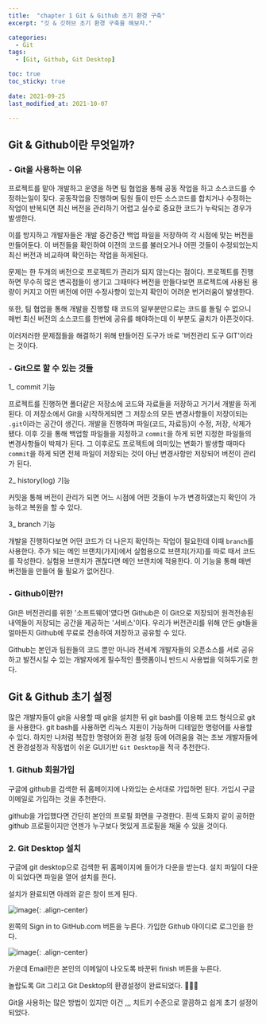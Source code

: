 ```yaml
---
title:  "chapter 1 Git & Github 초기 환경 구축" 
excerpt: "깃 & 깃허브 초기 환경 구축을 해보자."

categories:
  - Git
tags:
  - [Git, Github, Git Desktop]

toc: true
toc_sticky: true
 
date: 2021-09-25
last_modified_at: 2021-10-07

---
```



## Git & Github이란 무엇일까?

### `-` Git을 사용하는 이유

프로젝트를 맡아 개발하고 운영을 하면 팀 협업을 통해 공동 작업을 하고 소스코드를 수정하는일이 잦다. 공동작업을 진행하며 팀원 들이 만든 소스코드를 합치거나 수정하는 작업이 반복되면 최신 버전을 관리하기 어렵고 실수로 중요한 코드가 누락되는 경우가 발생한다. 

이를 방지하고 개발자들은 개발 중간중간 백업 파일을 저장하여 각 시점에 맞는 버전을 만들어둔다. 이 버전들을 확인하여 이전의 코드를 불러오거나 어떤 것들이 수정되었는지 최신 버전과 비교하며 확인하는 작업을 하게된다. 

문제는 한 두개의 버전으로 프로젝트가 관리가 되지 않는다는 점이다. 프로젝트를 진행하면 무수히 많은 변곡점들이 생기고 그때마다 버전을 만들다보면 프로젝트에 사용된 용량이 커지고 어떤 버전에 어떤 수정사항이 있는지 확인이 어려운 번거러움이 발생한다. 

또한, 팀 협업을 통해 개발을 진행할 때 코드의 일부분만으로는 코드를 돌릴 수 없으니 매번 최신 버전의 소스코드를 한번에 공유를 해야하는데 이 부분도 골치가 아픈것이다. 

이러저러한 문제점들을 해결하기 위해 만들어진 도구가 바로 '버전관리 도구 GIT'이라는 것이다. 

### `-` Git으로 할 수 있는 것들

1_ commit 기능

  프로젝트를 진행하면 폴더같은 저장소에 코드와 자료들을 저장하고 거기서 개발을 하게된다. 이 저장소에서 Git을 시작하게되면 그 저장소의 모든 변경사항들이 저장이되는 `.git`이라는 공간이 생긴다. 개발을 진행하며 파일(코드, 자료등)이 수정, 저장, 삭제가 됐다. 이후 깃을 통해 백업할 파일들을 지정하고 `commit`을 하게 되면 지정한 파일들의 변경사항들이 박제가 된다. 그 이후로도 프로젝트에 의미있는 변화가 발생할 때마다 `commit`을 하게 되면 전체 파일이 저장되는 것이 아닌 변경사항만 저장되어 버전이 관리가 된다. 

2_ history(log) 기능

  커밋을 통해 버전이 관리가 되면 어느 시점에 어떤 것들이 누가 변경하였는지 확인이 가능하고 복원을 할 수 있다. 

3_ branch 기능

  개발을 진행하다보면 어떤 코드가 더 나은지 확인하는 작업이 필요한데 이때 `branch`를 사용한다. 주가 되는 메인 브랜치(가지)에서 실험용으로 브랜치(가지)를 따로 때서 코드를 작성한다. 실험용 브랜치가 괜찮다면 메인 브랜치에 적용한다. 이 기능을 통해 매번 버전들을 만들어 둘 필요가 없어진다. 

### `-` Github이란?!

Git은 버전관리를 위한 '소프트웨어'였다면 Github은 이 Git으로 저장되어 원격전송된 내역들이 저장되는 공간을 제공하는 '서비스'이다. 
우리가 버전관리를 위해 만든 git들을 얼마든지 Github에 무료로 전송하여 저장하고 공유할 수 있다. 

Github는 본인과 팀원들의 코드 뿐만 아니라 전세계 개발자들의 오픈소스를 서로 공유하고 발전시킬 수 있는 개발자에게 필수적인 플랫폼이니 반드시 사용법을 익혀두기로 한다. 


## Git & Github 초기 설정

많은 개발자들이 git을 사용할 때 git을 설치한 뒤 git bash를 이용해 코드 형식으로 git을 사용한다. 
git bash를 사용하면 리눅스 지원이 가능하며 디테일한 명령어를 사용할 수 있다. 
하지만 나처럼 복잡한 명령어와 환경 설정 등에 어려움을 겪는 초보 개발자들에겐 환경설정과 작동법이 쉬운 GUI기반 `Git Desktop`을 적극 추천한다. 

### 1. Github 회원가입

구글에 github을 검색한 뒤 홈페이지에 나와있는 순서대로 가입하면 된다. 가입시 구글 이메일로 가입하는 것을 추천한다.

github을 가입했다면 간단히 본인의 프로필 화면을 구경한다. 흰색 도화지 같이 공허한 github 프로필이지만 언젠가 누구보다 멋있게 프로필을 채울 수 있을 것이다. 

### 2. Git Desktop 설치

구글에 git desktop으로 검색한 뒤 홈페이지에 들어가 다운을 받는다. 설치 파일이 다운이 되었다면 파일을 열어 설치를 한다. 

설치가 완료되면 아래와 같은 창이 뜨게 된다. 

![image](https://user-images.githubusercontent.com/67791317/134478763-ee4832df-fe83-4a52-be35-d2c52bc6cfed.png){: .align-center}

왼쪽의 Sign in to GitHub.com 버튼을 누른다. 
가입한 Github 아이디로 로그인을 한다. 

![image](https://user-images.githubusercontent.com/67791317/134479278-a4113be0-8543-4121-9041-b9e97586e6cb.png){: .align-center}

가운데 Email란은 본인의 이메일이 나오도록 바꾼뒤 finish 버튼을 누른다. 

놀랍도록 Git 그리고 Git Desktop의 환경설정이 완료되었다. 👏👏👏 

Git을 사용하는 많은 방법이 있지만 이건 ,,, 치트키 수준으로 깔끔하고 쉽게 초기 설정이 되었다. 